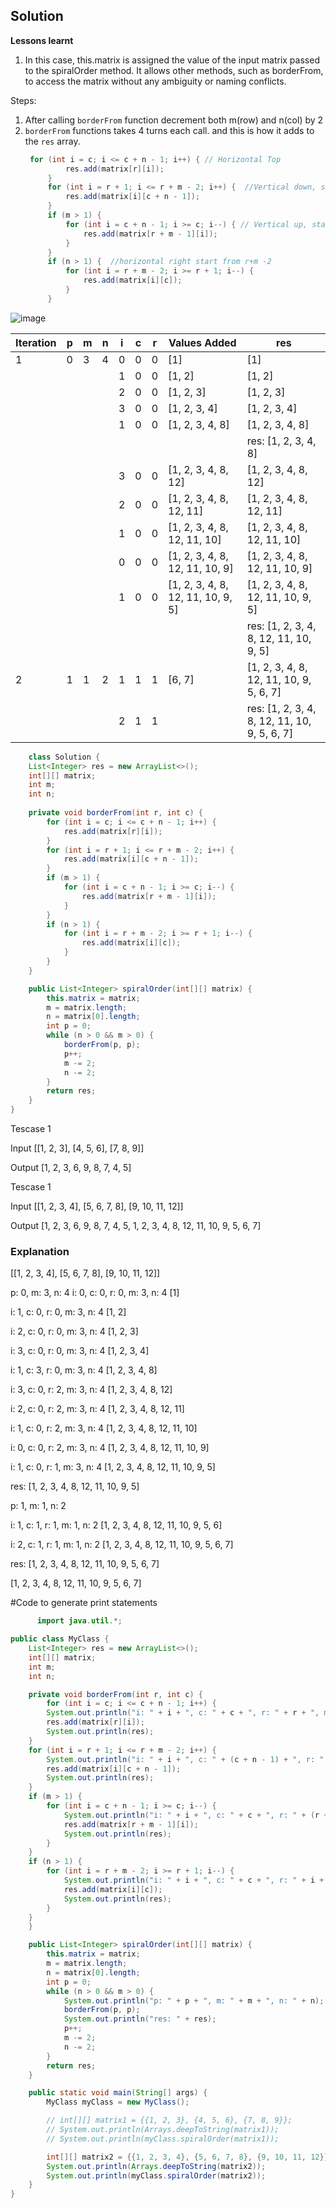 ## Solution



**Lessons learnt**

1. In this case, this.matrix is assigned the value of the input matrix passed to the spiralOrder method. It allows other methods, such as borderFrom, to access the matrix without any ambiguity or naming conflicts.

Steps:
1. After calling `borderFrom` function decrement both m(row) and n(col) by 2
2. `borderFrom` functions takes 4 turns each call. and this is how it adds to the `res` array.
   ``` java
    for (int i = c; i <= c + n - 1; i++) { // Horizontal Top
            res.add(matrix[r][i]);   
        }
        for (int i = r + 1; i <= r + m - 2; i++) {  //Vertical down, start from second row coz the first row is already done
            res.add(matrix[i][c + n - 1]);
        }
        if (m > 1) {
            for (int i = c + n - 1; i >= c; i--) { // Vertical up, start from the last-1 is already done last column
                res.add(matrix[r + m - 1][i]);
            }
        }
        if (n > 1) {  //horizontal right start from r+m -2 
            for (int i = r + m - 2; i >= r + 1; i--) {
                res.add(matrix[i][c]);
            }
        }
    ```
![image](https://github.com/bruhathisp/dsa_java/assets/91585301/12d4d015-5729-4ffc-817a-d86be9cdaff9)

| Iteration | p | m | n | i | c | r | Values Added      | res                                          |
|-----------|---|---|---|---|---|---|-------------------|----------------------------------------------|
| 1         | 0 | 3 | 4 | 0 | 0 | 0 | [1]               | [1]                                          |
|           |   |   |   | 1 | 0 | 0 | [1, 2]            | [1, 2]                                       |
|           |   |   |   | 2 | 0 | 0 | [1, 2, 3]         | [1, 2, 3]                                    |
|           |   |   |   | 3 | 0 | 0 | [1, 2, 3, 4]      | [1, 2, 3, 4]                                 |
|           |   |   |   | 1 | 0 | 0 | [1, 2, 3, 4, 8]   | [1, 2, 3, 4, 8]                              |
|           |   |   |   |   |   |   |                   | res: [1, 2, 3, 4, 8]                         |
|           |   |   |   | 3 | 0 | 0 | [1, 2, 3, 4, 8, 12]| [1, 2, 3, 4, 8, 12]                          |
|           |   |   |   | 2 | 0 | 0 | [1, 2, 3, 4, 8, 12, 11]| [1, 2, 3, 4, 8, 12, 11]                   |
|           |   |   |   | 1 | 0 | 0 | [1, 2, 3, 4, 8, 12, 11, 10]| [1, 2, 3, 4, 8, 12, 11, 10]            |
|           |   |   |   | 0 | 0 | 0 | [1, 2, 3, 4, 8, 12, 11, 10, 9]| [1, 2, 3, 4, 8, 12, 11, 10, 9]     |
|           |   |   |   | 1 | 0 | 0 | [1, 2, 3, 4, 8, 12, 11, 10, 9, 5]| [1, 2, 3, 4, 8, 12, 11, 10, 9, 5]|
|           |   |   |   |   |   |   |                   | res: [1, 2, 3, 4, 8, 12, 11, 10, 9, 5]    |
| 2         | 1 | 1 | 2 | 1 | 1 | 1 | [6, 7]            | [1, 2, 3, 4, 8, 12, 11, 10, 9, 5, 6, 7] |
|           |   |   |   | 2 | 1 | 1 |                   | res: [1, 2, 3, 4, 8, 12, 11, 10, 9, 5, 6, 7]|


``` java
    class Solution {
    List<Integer> res = new ArrayList<>();
    int[][] matrix;
    int m;
    int n;
    
    private void borderFrom(int r, int c) {
        for (int i = c; i <= c + n - 1; i++) {
            res.add(matrix[r][i]);
        }
        for (int i = r + 1; i <= r + m - 2; i++) {
            res.add(matrix[i][c + n - 1]);
        }
        if (m > 1) {
            for (int i = c + n - 1; i >= c; i--) {
                res.add(matrix[r + m - 1][i]);
            }
        }
        if (n > 1) {
            for (int i = r + m - 2; i >= r + 1; i--) {
                res.add(matrix[i][c]);
            }
        }
    }

    public List<Integer> spiralOrder(int[][] matrix) {
        this.matrix = matrix;
        m = matrix.length;
        n = matrix[0].length;
        int p = 0;
        while (n > 0 && m > 0) {
            borderFrom(p, p);
            p++;
            m -= 2;
            n -= 2;
        }
        return res;
    }
}

```


Tescase 1

Input [[1, 2, 3], [4, 5, 6], [7, 8, 9]]

Output [1, 2, 3, 6, 9, 8, 7, 4, 5]

Tescase 1

Input [[1, 2, 3, 4], [5, 6, 7, 8], [9, 10, 11, 12]]

Output [1, 2, 3, 6, 9, 8, 7, 4, 5, 1, 2, 3, 4, 8, 12, 11, 10, 9, 5, 6, 7]



### Explanation 

[[1, 2, 3, 4], [5, 6, 7, 8], [9, 10, 11, 12]]

p: 0, m: 3, n: 4
i: 0, c: 0, r: 0, m: 3, n: 4
[1]

i: 1, c: 0, r: 0, m: 3, n: 4
[1, 2]

i: 2, c: 0, r: 0, m: 3, n: 4
[1, 2, 3]

i: 3, c: 0, r: 0, m: 3, n: 4
[1, 2, 3, 4]

i: 1, c: 3, r: 0, m: 3, n: 4
[1, 2, 3, 4, 8]

i: 3, c: 0, r: 2, m: 3, n: 4
[1, 2, 3, 4, 8, 12]

i: 2, c: 0, r: 2, m: 3, n: 4
[1, 2, 3, 4, 8, 12, 11]

i: 1, c: 0, r: 2, m: 3, n: 4
[1, 2, 3, 4, 8, 12, 11, 10]

i: 0, c: 0, r: 2, m: 3, n: 4
[1, 2, 3, 4, 8, 12, 11, 10, 9]

i: 1, c: 0, r: 1, m: 3, n: 4
[1, 2, 3, 4, 8, 12, 11, 10, 9, 5]

res: [1, 2, 3, 4, 8, 12, 11, 10, 9, 5]

p: 1, m: 1, n: 2

i: 1, c: 1, r: 1, m: 1, n: 2
[1, 2, 3, 4, 8, 12, 11, 10, 9, 5, 6]

i: 2, c: 1, r: 1, m: 1, n: 2
[1, 2, 3, 4, 8, 12, 11, 10, 9, 5, 6, 7]

res: [1, 2, 3, 4, 8, 12, 11, 10, 9, 5, 6, 7]

[1, 2, 3, 4, 8, 12, 11, 10, 9, 5, 6, 7]



#Code to generate print statements

``` java
      import java.util.*;

public class MyClass {
    List<Integer> res = new ArrayList<>();
    int[][] matrix;
    int m;
    int n;

    private void borderFrom(int r, int c) {
        for (int i = c; i <= c + n - 1; i++) {
        System.out.println("i: " + i + ", c: " + c + ", r: " + r + ", m: " + m + ", n: " + n);
        res.add(matrix[r][i]);
        System.out.println(res);
    }
    for (int i = r + 1; i <= r + m - 2; i++) {
        System.out.println("i: " + i + ", c: " + (c + n - 1) + ", r: " + r + ", m: " + m + ", n: " + n);
        res.add(matrix[i][c + n - 1]);
        System.out.println(res);
    }
    if (m > 1) {
        for (int i = c + n - 1; i >= c; i--) {
            System.out.println("i: " + i + ", c: " + c + ", r: " + (r + m - 1) + ", m: " + m + ", n: " + n);
            res.add(matrix[r + m - 1][i]);
            System.out.println(res);
        }
    }
    if (n > 1) {
        for (int i = r + m - 2; i >= r + 1; i--) {
            System.out.println("i: " + i + ", c: " + c + ", r: " + i + ", m: " + m + ", n: " + n);
            res.add(matrix[i][c]);
            System.out.println(res);
        }
    }
    }

    public List<Integer> spiralOrder(int[][] matrix) {
        this.matrix = matrix;
        m = matrix.length;
        n = matrix[0].length;
        int p = 0;
        while (n > 0 && m > 0) {
            System.out.println("p: " + p + ", m: " + m + ", n: " + n);
            borderFrom(p, p);
            System.out.println("res: " + res);
            p++;
            m -= 2;
            n -= 2;
        }
        return res;
    }

    public static void main(String[] args) {
        MyClass myClass = new MyClass();

        // int[][] matrix1 = {{1, 2, 3}, {4, 5, 6}, {7, 8, 9}};
        // System.out.println(Arrays.deepToString(matrix1));
        // System.out.println(myClass.spiralOrder(matrix1));

        int[][] matrix2 = {{1, 2, 3, 4}, {5, 6, 7, 8}, {9, 10, 11, 12}};
        System.out.println(Arrays.deepToString(matrix2));
        System.out.println(myClass.spiralOrder(matrix2));
    }
}

```



